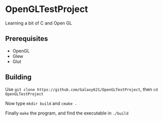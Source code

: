 # OpenGLTestProject
Learning a bit of C and Open GL

## Prerequisites
- OpenGL
- Glew
- Glut

## Building
Use `git clone https://github.com/Galaxy621/OpenGLTestProject`, then `cd OpenGLTestProject`

Now type `mkdir build` and `cmake .`

Finally `make` the program, and find the executable in `./build`

